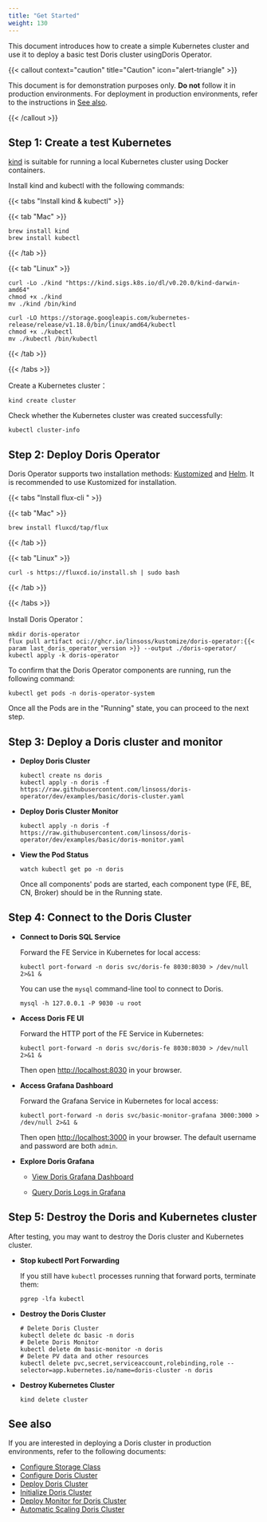 ```yaml
---
title: "Get Started"
weight: 130
---
```


This document introduces how to create a simple Kubernetes cluster and use it to deploy a basic test Doris cluster
usingDoris Operator.

{{< callout context="caution" title="Caution" icon="alert-triangle" >}}

This document is for demonstration purposes only. **Do not** follow it in production environments. For deployment in
production environments, refer to the instructions in [See also](https://#see-also).

{{< /callout >}}

## Step 1: Create a test Kubernetes

[kind](https://kind.sigs.k8s.io/) is suitable for running a local Kubernetes cluster using Docker containers.

Install kind and kubectl with the following commands:

{{< tabs "Install kind & kubectl" >}}

{{< tab "Mac" >}}

```shell
brew install kind
brew install kubectl
```

{{< /tab >}}

{{< tab "Linux" >}}

```shell
curl -Lo ./kind "https://kind.sigs.k8s.io/dl/v0.20.0/kind-darwin-amd64"
chmod +x ./kind
mv ./kind /bin/kind

curl -LO https://storage.googleapis.com/kubernetes-release/release/v1.18.0/bin/linux/amd64/kubectl
chmod +x ./kubectl
mv ./kubectl /bin/kubectl
```

{{< /tab >}}

{{< /tabs >}}

Create a Kubernetes cluster：

```shell
kind create cluster
```

Check whether the Kubernetes cluster was created successfully:

```shell
kubectl cluster-info
```

## Step 2: Deploy Doris Operator

Doris Operator supports two installation methods: [Kustomized](../../installation/kustomized-installation/)
and [Helm](../../installation/helm-installation/). It is recommended to use Kustomized for installation.

{{< tabs "Install flux-cli " >}}

{{< tab "Mac" >}}

```shell
brew install fluxcd/tap/flux
```

{{< /tab >}}

{{< tab "Linux" >}}

```shell
curl -s https://fluxcd.io/install.sh | sudo bash
```

{{< /tab >}}

{{< /tabs >}}

Install Doris Operator：

```shell
mkdir doris-operator
flux pull artifact oci://ghcr.io/linsoss/kustomize/doris-operator:{{< param last_doris_operator_version >}} --output ./doris-operator/
kubectl apply -k doris-operator
```

To confirm that the Doris Operator components are running, run the following command:

```shell
kubectl get pods -n doris-operator-system
```

Once all the Pods are in the "Running" state, you can proceed to the next step.

## Step 3: Deploy a Doris cluster and monitor

- **Deploy Doris Cluster**

    ```shell
    kubectl create ns doris
    kubectl apply -n doris -f https://raw.githubusercontent.com/linsoss/doris-operator/dev/examples/basic/doris-cluster.yaml 
    ```

- **Deploy Doris Cluster Monitor**

   ```shell
   kubectl apply -n doris -f https://raw.githubusercontent.com/linsoss/doris-operator/dev/examples/basic/doris-monitor.yaml
   ```

- **View the Pod Status**

    ```shell
    watch kubectl get po -n doris
    ```

  Once all components' pods are started, each component type (FE, BE, CN, Broker) should be in the Running state.

## Step 4: Connect to the Doris Cluster

- **Connect to Doris SQL Service**

  Forward the FE Service in Kubernetes for local access:

  ```shell
  kubectl port-forward -n doris svc/doris-fe 8030:8030 > /dev/null 2>&1 &
  ```

  You can use the `mysql` command-line tool to connect to Doris.

  ```shell
  mysql -h 127.0.0.1 -P 9030 -u root
  ```

- **Access Doris FE UI**

  Forward the HTTP port of the FE Service in Kubernetes:

  ```shell
  kubectl port-forward -n doris svc/doris-fe 8030:8030 > /dev/null 2>&1 &
  ```

  Then open [http://localhost:8030](http://localhost:3000/) in your browser.

- **Access Grafana Dashboard**

  Forward the Grafana Service in Kubernetes for local access:

  ```shell
  kubectl port-forward -n doris svc/basic-monitor-grafana 3000:3000 > /dev/null 2>&1 &
  ```

  Then open [http://localhost:3000](http://localhost:3000/) in your browser. The default username and password are
  both `admin`.

- **Explore Doris Grafana**

    - [View Doris Grafana Dashboard](../../monitor/view-doris-grafana-dashboard/)

    - [Query Doris Logs in Grafana](../../monitor/query-doris-logs-in-grafana/)

## Step 5: Destroy the Doris and Kubernetes cluster

After testing, you may want to destroy the Doris cluster and Kubernetes cluster.

- **Stop kubectl Port Forwarding**

  If you still have `kubectl` processes running that forward ports, terminate them:

  ```shell
  pgrep -lfa kubectl
  ```

- **Destroy the Doris Cluster**

  ```shell
  # Delete Doris Cluster
  kubectl delete dc basic -n doris
  # Delete Doris Monitor
  kubectl delete dm basic-monitor -n doris
  # Delete PV data and other resources
  kubectl delete pvc,secret,serviceaccount,rolebinding,role --selector=app.kubernetes.io/name=doris-cluster -n doris
  ```

- **Destroy Kubernetes Cluster**

  ```shell
  kind delete cluster
  ```

## See also

If you are interested in deploying a Doris cluster in production environments, refer to the following documents:

- [Configure Storage Class](../../deploy/configure-storage-class/)
- [Configure Doris Cluster](../../deploy/configure-doris-cluster/)
- [Deploy Doris Cluster](../../deploy/deploy-doris-cluster/)
- [Initialize Doris Cluster](../../deploy/initialize-doris-cluster/)
- [Deploy Monitor for Doris Cluster](../../monitor/deploy-monitor-for-doris-cluster/)
- [Automatic Scaling Doris Cluster](../../scale/automatic-scaling-doris-cluster/)
